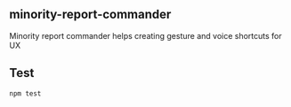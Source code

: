 ## minority-report-commander

Minority report commander helps creating gesture and voice shortcuts for UX

## Test

```
npm test
```
